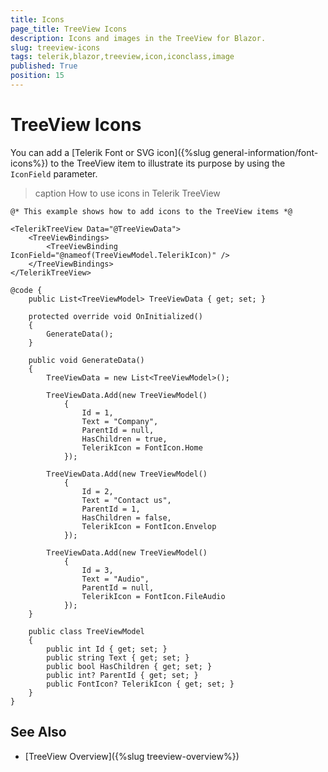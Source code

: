 ```yaml
---
title: Icons
page_title: TreeView Icons
description: Icons and images in the TreeView for Blazor.
slug: treeview-icons
tags: telerik,blazor,treeview,icon,iconclass,image
published: True
position: 15
---
```


# TreeView Icons

You can add a [Telerik Font or SVG icon]({%slug general-information/font-icons%}) to the TreeView item to illustrate its purpose by using the `IconField` parameter.


>caption How to use icons in Telerik TreeView

````CSHTML
@* This example shows how to add icons to the TreeView items *@

<TelerikTreeView Data="@TreeViewData">
    <TreeViewBindings>
        <TreeViewBinding IconField="@nameof(TreeViewModel.TelerikIcon)" />
    </TreeViewBindings>
</TelerikTreeView>

@code {
    public List<TreeViewModel> TreeViewData { get; set; }

    protected override void OnInitialized()
    {
        GenerateData();
    }

    public void GenerateData()
    {
        TreeViewData = new List<TreeViewModel>();

        TreeViewData.Add(new TreeViewModel()
            {
                Id = 1,
                Text = "Company",
                ParentId = null,
                HasChildren = true,
                TelerikIcon = FontIcon.Home
            });

        TreeViewData.Add(new TreeViewModel()
            {
                Id = 2,
                Text = "Contact us",
                ParentId = 1,
                HasChildren = false,
                TelerikIcon = FontIcon.Envelop
            });

        TreeViewData.Add(new TreeViewModel()
            {
                Id = 3,
                Text = "Audio",
                ParentId = null,
                TelerikIcon = FontIcon.FileAudio
            });
    }

    public class TreeViewModel
    {
        public int Id { get; set; }
        public string Text { get; set; }
        public bool HasChildren { get; set; }
        public int? ParentId { get; set; }
        public FontIcon? TelerikIcon { get; set; }
    }
}
````

## See Also

  * [TreeView Overview]({%slug treeview-overview%})
